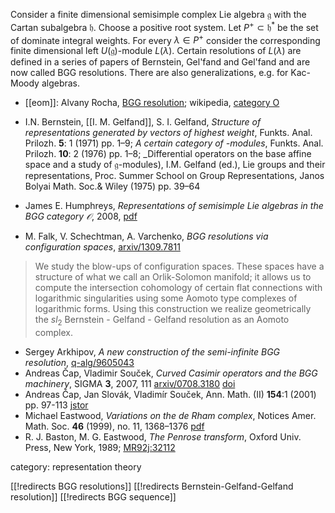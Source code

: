 Consider a finite dimensional semisimple complex Lie algebra $\mathfrak{g}$ with the Cartan subalgebra $\mathfrak{h}$. 
Choose a positive root system. Let $P^+\subset \mathfrak{h}^*$ be the set of dominate integral weights. For every $\lambda\in P^+$ consider the corresponding finite dimensional left $U(\mathfrak{g})$-module $L(\lambda)$. Certain resolutions of $L(\lambda)$ are defined in a series of papers of Bernstein, Gel'fand and Gel'fand and are now called BGG resolutions. There are also generalizations, e.g. for Kac-Moody algebras.

* [[eom]]: Alvany Rocha, [BGG resolution](http://www.encyclopediaofmath.org/index.php?title=BGG_resolution&oldid=14028); wikipedia, [category O](http://en.wikipedia.org/wiki/Category_O)

* I.N. Bernstein, [[I. M. Gelfand]], S. I. Gelfand, _Structure of representations generated by vectors of highest weight_, Funkts. Anal. Prilozh. __5__: 1 (1971) pp. 1–9; _A certain category of -modules_, Funkts. Anal. Prilozh. __10__: 2 (1976) pp. 1–8; _Differential operators on the base affine space and a study of $\mathfrak{g}$-modules), I.M. Gelfand (ed.), Lie groups and their representations, Proc. Summer School on Group Representations, Janos Bolyai Math. Soc.& Wiley (1975) pp. 39–64

* James E. Humphreys, _Representations of semisimple Lie algebras in the BGG category $\mathcal{O}$_, 2008, [pdf](http://www.math.umass.edu/~jeh/bgg/main.pdf)

* M. Falk, V. Schechtman, A. Varchenko, _BGG resolutions via configuration spaces_, [arxiv/1309.7811](http://arxiv.org/abs/1309.7811)

> We study the blow-ups of configuration spaces. These spaces have a structure of what we call an Orlik-Solomon manifold; it allows us to compute the intersection cohomology of certain flat connections with logarithmic singularities using some Aomoto type complexes of logarithmic forms. Using this construction we realize geometrically the $sl_2$ Bernstein - Gelfand - Gelfand resolution as an Aomoto complex. 

* Sergey Arkhipov, _A new construction of the semi-infinite BGG resolution_, [q-alg/9605043](http://arxiv.org/abs/q-alg/9605043)
* Andreas Čap, Vladimir Souček, _Curved Casimir operators and the BGG machinery_, SIGMA __3__, 2007, 111 [arxiv/0708.3180](http://arxiv.org/abs/0708.3180) [doi](http://dx.doi.org/10.3842/SIGMA.2007.111)
* Andreas Čap, Jan Slovák, Vladimír Souček, Ann. Math. (II)
__154__:1 (2001) pp. 97-113 [jstor](http://www.jstor.org/stable/3062111)
* Michael Eastwood, _Variations on the de Rham complex_, Notices Amer. Math. Soc. __46__ (1999), no. 11, 1368–1376 [pdf](http://www.ams.org/notices/199911/fea-eastwood.pdf) 
* R. J. Baston, M. G. Eastwood, _The Penrose transform_, Oxford Univ. Press, New York, 1989; [MR92j:32112](http://www.ams.org/mathscinet/search/publdoc.html?r=1&pg1=CNO&s1=1038279)

category: representation theory

[[!redirects BGG resolutions]]
[[!redirects Bernstein-Gelfand-Gelfand resolution]]
[[!redirects BGG sequence]]